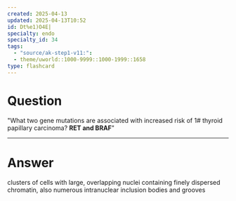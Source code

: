 ```yaml
---
created: 2025-04-13
updated: 2025-04-13T10:52
id: Dt%e1)O4E|
specialty: endo
specialty_id: 34
tags:
  - "source/ak-step1-v11:": 
  - theme/uworld::1000-9999::1000-1999::1658
type: flashcard
---
```


# Question
"What two gene mutations are associated with increased risk of 1# thyroid papillary carcinoma?   **RET and BRAF**"

---

# Answer
clusters of cells with large, overlapping nuclei containing finely dispersed chromatin, also numerous intranuclear inclusion bodies and grooves